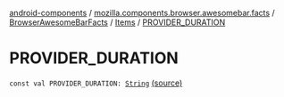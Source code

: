 [android-components](../../../index.md) / [mozilla.components.browser.awesomebar.facts](../../index.md) / [BrowserAwesomeBarFacts](../index.md) / [Items](index.md) / [PROVIDER_DURATION](./-p-r-o-v-i-d-e-r_-d-u-r-a-t-i-o-n.md)

# PROVIDER_DURATION

`const val PROVIDER_DURATION: `[`String`](https://kotlinlang.org/api/latest/jvm/stdlib/kotlin/-string/index.html) [(source)](https://github.com/mozilla-mobile/android-components/blob/master/components/browser/awesomebar/src/main/java/mozilla/components/browser/awesomebar/facts/BrowserAwesomeBarFacts.kt#L21)